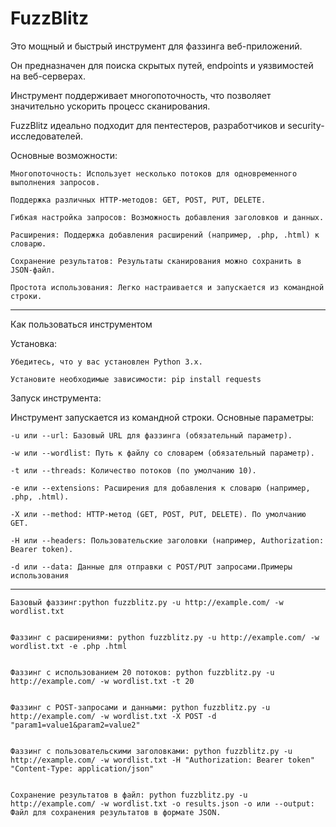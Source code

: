 # FuzzBlitz

Это мощный и быстрый инструмент для фаззинга веб-приложений. 

Он предназначен для поиска скрытых путей, endpoints и уязвимостей на веб-серверах. 

Инструмент поддерживает многопоточность, что позволяет значительно ускорить процесс сканирования.

FuzzBlitz идеально подходит для пентестеров, разработчиков и security-исследователей.

Основные возможности:

    Многопоточность: Использует несколько потоков для одновременного выполнения запросов.

    Поддержка различных HTTP-методов: GET, POST, PUT, DELETE.

    Гибкая настройка запросов: Возможность добавления заголовков и данных.

    Расширения: Поддержка добавления расширений (например, .php, .html) к словарю.

    Сохранение результатов: Результаты сканирования можно сохранить в JSON-файл.

    Простота использования: Легко настраивается и запускается из командной строки.

-----

Как пользоваться инструментом

Установка:

    Убедитесь, что у вас установлен Python 3.x.

    Установите необходимые зависимости: pip install requests

    
Запуск инструмента:

Инструмент запускается из командной строки. Основные параметры:

    -u или --url: Базовый URL для фаззинга (обязательный параметр).

    -w или --wordlist: Путь к файлу со словарем (обязательный параметр).

    -t или --threads: Количество потоков (по умолчанию 10).

    -e или --extensions: Расширения для добавления к словарю (например, .php, .html).

    -X или --method: HTTP-метод (GET, POST, PUT, DELETE). По умолчанию GET.

    -H или --headers: Пользовательские заголовки (например, Authorization: Bearer token).

    -d или --data: Данные для отправки с POST/PUT запросами.Примеры использования

-----

    Базовый фаззинг:python fuzzblitz.py -u http://example.com/ -w wordlist.txt
    

    Фаззинг с расширениями: python fuzzblitz.py -u http://example.com/ -w wordlist.txt -e .php .html
    

    Фаззинг с использованием 20 потоков: python fuzzblitz.py -u http://example.com/ -w wordlist.txt -t 20
    

    Фаззинг с POST-запросами и данными: python fuzzblitz.py -u http://example.com/ -w wordlist.txt -X POST -d "param1=value1&param2=value2"
    

    Фаззинг с пользовательскими заголовками: python fuzzblitz.py -u http://example.com/ -w wordlist.txt -H "Authorization: Bearer token" "Content-Type: application/json"

 
    Сохранение результатов в файл: python fuzzblitz.py -u http://example.com/ -w wordlist.txt -o results.json -o или --output: Файл для сохранения результатов в формате JSON.

    
    
    
